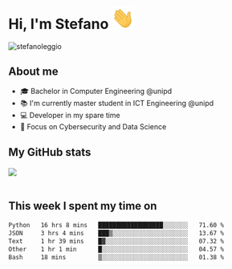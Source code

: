 # Hi, I'm Stefano <img src="https://raw.githubusercontent.com/stefanoleggio/stefanoleggio/main/images/wave.gif" width="45px">

<p align="left"> <img src="https://komarev.com/ghpvc/?username=stefanoleggio&label=Views&color=blue&style=plastic" alt="stefanoleggio" /></p>

## About me
- 🎓 Bachelor in Computer Engineering @unipd
- 📚 I'm currently master student in ICT Engineering @unipd
- 💻 Developer in my spare time
- 🎯 Focus on Cybersecurity and Data Science


## My GitHub stats

<a href="https://github.com/anuraghazra/github-readme-stats" >
  <img align="center" src="https://github-readme-stats.vercel.app/api/top-langs/?username=stefanoleggio&langs_count=10&hide=html,blade&layout=compact&count_private=true&theme=swift" />
</a>
</br>
</br>

## This week I spent my time on


<!--START_SECTION:waka-->
```text
Python   16 hrs 8 mins   ██████████████████░░░░░░░   71.60 % 
JSON     3 hrs 4 mins    ███▒░░░░░░░░░░░░░░░░░░░░░   13.67 % 
Text     1 hr 39 mins    █▓░░░░░░░░░░░░░░░░░░░░░░░   07.32 % 
Other    1 hr 1 min      █░░░░░░░░░░░░░░░░░░░░░░░░   04.57 % 
Bash     18 mins         ▒░░░░░░░░░░░░░░░░░░░░░░░░   01.38 % 
```
<!--END_SECTION:waka-->

